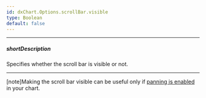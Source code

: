```yaml
---
id: dxChart.Options.scrollBar.visible
type: Boolean
default: false
---
```

---
##### shortDescription
Specifies whether the scroll bar is visible or not.

---
[note]Making the scroll bar visible can be useful only if [panning is enabled](/api-reference/10%20UI%20Components/dxChart/1%20Configuration/zoomAndPan '/Documentation/ApiReference/UI_Components/dxChart/Configuration/zoomAndPan/') in your chart.